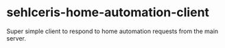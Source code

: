 # sehlceris-home-automation-client

Super simple client to respond to home automation requests from the main server.

